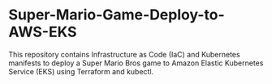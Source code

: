 # Super-Mario-Game-Deploy-to-AWS-EKS
This repository contains Infrastructure as Code (IaC) and Kubernetes manifests to deploy a Super Mario Bros game to Amazon Elastic Kubernetes Service (EKS) using Terraform and kubectl.
